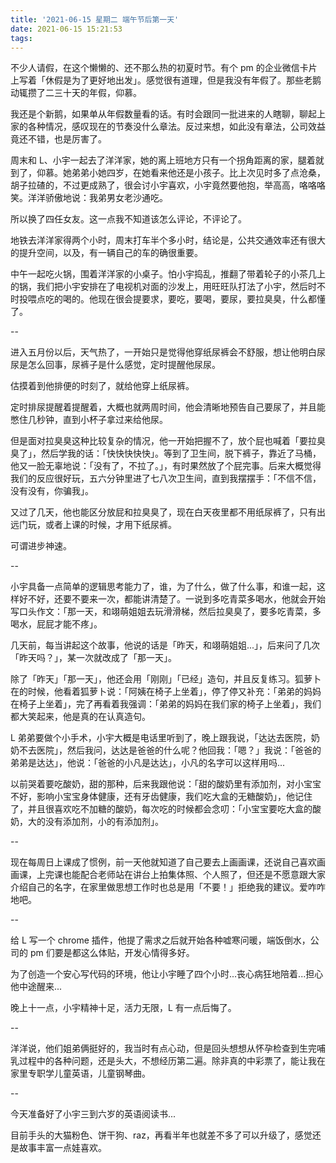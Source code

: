 ```yaml
---
title: '2021-06-15 星期二 端午节后第一天'
date: 2021-06-15 15:21:53
tags:
---
```


不少人请假，在这个懒懒的、还不那么热的初夏时节。有个 pm 的企业微信卡片上写着「休假是为了更好地出发」。感觉很有道理，但是我没有年假了。那些老鹅动辄攒了二三十天的年假，仰慕。

我还是个新鹅，如果单从年假数量看的话。有时会跟同一批进来的人瞎聊，聊起上家的各种情况，感叹现在的节奏没什么章法。反过来想，如此没有章法，公司效益竟还不错，也是厉害了。

周末和 L、小宇一起去了洋洋家，她的离上班地方只有一个拐角距离的家，腿着就到了，仰慕。她弟弟小她四岁，在她看来他还是小孩子。比上次见时多了点沧桑，胡子拉碴的，不过更成熟了，很会讨小宇喜欢，小宇竟然要他抱，举高高，咯咯咯笑。洋洋骄傲地说：我弟男女老沙通吃。

所以换了四任女友。这一点我不知道该怎么评论，不评论了。

地铁去洋洋家得两个小时，周末打车半个多小时，结论是，公共交通效率还有很大的提升空间，以及，有一辆自己的车的确很重要。

中午一起吃火锅，围着洋洋家的小桌子。怕小宇捣乱，推翻了带着轮子的小茶几上的锅，我们把小宇安排在了电视机对面的沙发上，用旺旺队打法了小宇，然后时不时投喂点吃的喝的。他现在很会提要求，要吃，要喝，要尿，要拉臭臭，什么都懂了。

--

进入五月份以后，天气热了，一开始只是觉得他穿纸尿裤会不舒服，想让他明白尿尿是怎么回事，尿裤子是什么感觉，定时提醒他尿尿。

估摸着到他排便的时刻了，就给他穿上纸尿裤。

定时排尿提醒着提醒着，大概也就两周时间，他会清晰地预告自己要尿了，并且能憋住几秒钟，直到小杯子拿过来给他尿。

但是面对拉臭臭这种比较复杂的情况，他一开始把握不了，放个屁也喊着「要拉臭臭了」，然后学我的话：「快快快快快」。等到了卫生间，脱下裤子，靠近了马桶，他又一脸无辜地说：「没有了，不拉了。」，有时果然放了个屁完事。后来大概觉得我们的反应很好玩，五六分钟里进了七八次卫生间，直到我摆摆手：「不信不信，没有没有，你骗我」。

又过了几天，他也能区分放屁和拉臭臭了，现在白天夜里都不用纸尿裤了，只有出远门玩，或者上课的时候，才用下纸尿裤。

可谓进步神速。

--

小宇具备一点简单的逻辑思考能力了，谁，为了什么，做了什么事，和谁一起，这样好不好，还要不要来一次，都能讲清楚了。一说到多吃青菜多喝水，他就会开始写口头作文：「那一天，和翊萌姐姐去玩滑滑梯，然后拉臭臭了，要多吃青菜，多喝水，屁屁才能不疼」。

几天前，每当讲起这个故事，他说的话是「昨天，和翊萌姐姐...」，后来问了几次「昨天吗？」，某一次就改成了「那一天」。

除了「昨天」「那一天」，他还会用「刚刚」「已经」造句，并且反复练习。狐萝卜在的时候，他看着狐萝卜说：「阿姨在椅子上坐着」，停了停又补充：「弟弟的妈妈在椅子上坐着」，完了再看着我强调：「弟弟的妈妈在我们家的椅子上坐着」，我们都大笑起来，他是真的在认真造句。

L 弟弟要做个小手术，小宇大概是电话里听到了，晚上跟我说，「达达去医院，奶奶不去医院」，然后我问，达达是爸爸的什么呢？他回我：「嗯？」我说：「爸爸的弟弟是达达」，他说：「爸爸的小凡是达达」，小凡的名字可以这样用吗...

以前哭着要吃酸奶，甜的那种，后来我跟他说：「甜的酸奶里有添加剂，对小宝宝不好，影响小宝宝身体健康，还有牙齿健康，我们吃大盒的无糖酸奶」，他记住了，并且很喜欢吃不加糖的酸奶，每次吃的时候都会念叨：「小宝宝要吃大盒的酸奶，大的没有添加剂，小的有添加剂」。

--

现在每周日上课成了惯例，前一天他就知道了自己要去上画画课，还说自己喜欢画画课，上完课也能配合老师站在讲台上拍集体照、个人照了，但还是不愿意跟大家介绍自己的名字，在家里做思想工作时也总是用「不要！」拒绝我的建议。爱咋咋地吧。

--

给 L 写一个 chrome 插件，他提了需求之后就开始各种嘘寒问暖，端饭倒水，公司的 pm 们要是都这么体贴，开发心情得多好。

为了创造一个安心写代码的环境，他让小宇睡了四个小时...丧心病狂地陪着...担心他中途醒来...

晚上十一点，小宇精神十足，活力无限，L 有一点后悔了。

--

洋洋说，他们姐弟俩挺好的，我当时有点心动，但是回头想想从怀孕检查到生完哺乳过程中的各种问题，还是头大，不想经历第二遍。除非真的中彩票了，能让我在家里专职学儿童英语，儿童钢琴曲。

--

今天准备好了小宇三到六岁的英语阅读书...

目前手头的大猫粉色、饼干狗、raz，再看半年也就差不多了可以升级了，感觉还是故事丰富一点娃喜欢。

